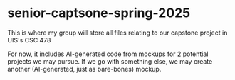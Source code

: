 # senior-captsone-spring-2025
This is where my group will store all files relating to our capstone project in UIS's CSC 478

For now, it includes AI-generated code from mockups for 2 potential projects we may pursue. If we go with something else, we may create another (AI-generated, just as bare-bones) mockup.
